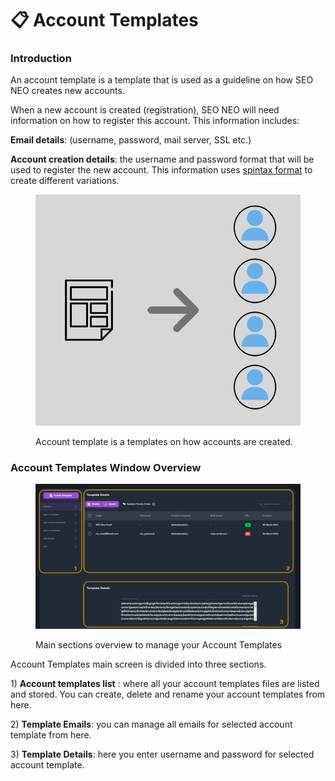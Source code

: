 # 📋 Account Templates

### Introduction

An account template is a template that is used as a guideline on how SEO NEO creates new accounts.

When a new account is created (registration), SEO NEO will need information on how to register this account. This information includes:

**Email details**: (username, password, mail server, SSL etc.)

**Account creation details**: the username and password format that will be used to register the new account. This information uses [spintax format](../../additional-information/glossary/spintax-format.md) to create different variations.

<figure><img src="../../.gitbook/assets/account_templates.jpg" alt=""><figcaption><p>Account template is a templates on how accounts are created.</p></figcaption></figure>

### Account Templates Window Overview

<figure><img src="../../.gitbook/assets/account templates overview.jpg" alt=""><figcaption><p>Main sections overview to manage your Account Templates</p></figcaption></figure>

Account Templates main screen is divided into three sections.

1\) **Account templates list** : where all your account templates files are listed and stored. You can create, delete and rename your account templates from here.

2\) **Template Emails**: you can manage all emails for selected account template from here.

3\) **Template Details**: here you enter username and password for selected account template.
